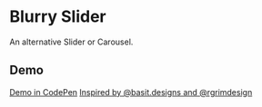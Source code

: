 # Blurry Slider

An alternative Slider or Carousel.

## Demo

[Demo in CodePen](https://codepen.io/albinsoft/pen/bGOWVdM)
[Inspired by @basit.designs and @rgrimdesign](https://www.instagram.com/p/CtHL3PjO_Kr/)
